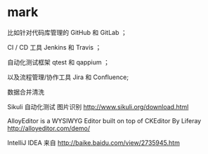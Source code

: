 # mark
比如针对代码库管理的 GitHub 和 GitLab ；

CI / CD 工具 Jenkins 和 Travis ；

自动化测试框架 qtest 和 qappium ；

以及流程管理/协作工具 Jira 和 Confluence;

数据合并清洗

Sikuli 自动化测试 图片识别 http://www.sikuli.org/download.html

AlloyEditor is a WYSIWYG Editor built on top of CKEditor
By Liferay http://alloyeditor.com/demo/

IntelliJ IDEA
来自 <http://baike.baidu.com/view/2735945.htm> 
